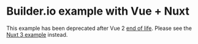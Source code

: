 # Builder.io example with Vue + Nuxt

This example has been deprecated after Vue 2 [end of life](https://v2.vuejs.org/lts/). Please see the [Nuxt 3 example](/nuxt-3/) instead.
